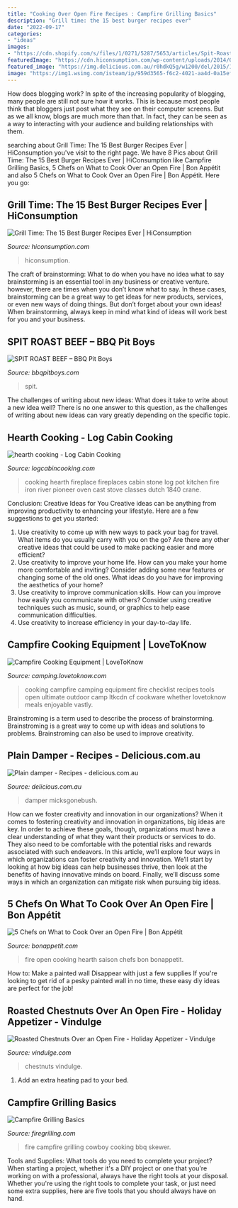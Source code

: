```yaml
---
title: "Cooking Over Open Fire Recipes : Campfire Grilling Basics"
description: "Grill time: the 15 best burger recipes ever"
date: "2022-09-17"
categories:
- "ideas"
images:
- "https://cdn.shopify.com/s/files/1/0271/5287/5653/articles/Spit-Roast-Beef_1200x1200.jpg?v=1579546400"
featuredImage: "https://cdn.hiconsumption.com/wp-content/uploads/2014/02/Best-Burger-Recipes-FB.jpg"
featured_image: "https://img.delicious.com.au/r0hdkQ5g/w1200/del/2015/10/plain-damper-12674-1.jpg"
image: "https://img1.wsimg.com/isteam/ip/959d3565-f6c2-4021-aa4d-0a15ef3eedcb/7a33e67f-fae8-4855-a7b1-33c4a1108ae9.jpg"
---
```



How does blogging work?
In spite of the increasing popularity of blogging, many people are still not sure how it works. This is because most people think that bloggers just post what they see on their computer screens. But as we all know, blogs are much more than that. In fact, they can be seen as a way to interacting with your audience and building relationships with them.

	

		
searching about Grill Time: The 15 Best Burger Recipes Ever | HiConsumption you've visit to the right page. We have 8 Pics about Grill Time: The 15 Best Burger Recipes Ever | HiConsumption like Campfire Grilling Basics, 5 Chefs on What to Cook Over an Open Fire | Bon Appétit and also 5 Chefs on What to Cook Over an Open Fire | Bon Appétit. Here you go:
		
    
## Grill Time: The 15 Best Burger Recipes Ever | HiConsumption

<img loading=lazy src="https://cdn.hiconsumption.com/wp-content/uploads/2014/02/Best-Burger-Recipes-FB.jpg" onerror="this.onerror=null;this.src='https://tse1.mm.bing.net/th?id=OIP.JhhPtdSJEDfeIDPcKddAWQHaE8&amp;pid=15.1';" alt="Grill Time: The 15 Best Burger Recipes Ever | HiConsumption">

_Source: hiconsumption.com_

>hiconsumption. 

	

The craft of brainstorming: What to do when you have no idea what to say
brainstorming is an essential tool in any business or creative venture. however, there are times when you don’t know what to say. In these cases, brainstorming can be a great way to get ideas for new products, services, or even new ways of doing things. But don’t forget about your own ideas! When brainstorming, always keep in mind what kind of ideas will work best for you and your business.

    
## SPIT ROAST BEEF – BBQ Pit Boys

<img loading=lazy src="https://cdn.shopify.com/s/files/1/0271/5287/5653/articles/Spit-Roast-Beef_1200x1200.jpg?v=1579546400" onerror="this.onerror=null;this.src='https://tse2.mm.bing.net/th?id=OIP.vqIJy09BAVDW18GCrMnzzAHaEK&amp;pid=15.1';" alt="SPIT ROAST BEEF – BBQ Pit Boys">

_Source: bbqpitboys.com_

>spit. 

	

The challenges of writing about new ideas: What does it take to write about a new idea well?
There is no one answer to this question, as the challenges of writing about new ideas can vary greatly depending on the specific topic.

    
## Hearth Cooking - Log Cabin Cooking

<img loading=lazy src="http://logcabincooking.com/wp-content/uploads/2012/06/hearth-cooking.jpg" onerror="this.onerror=null;this.src='https://tse2.mm.bing.net/th?id=OIP.RqiI1FTWjVYPkUN94MahkgHaE8&amp;pid=15.1';" alt="hearth cooking - Log Cabin Cooking">

_Source: logcabincooking.com_

>cooking hearth fireplace fireplaces cabin stone log pot kitchen fire iron river pioneer oven cast stove classes dutch 1840 crane. 

	

Conclusion: Creative Ideas for You
Creative ideas can be anything from improving productivity to enhancing your lifestyle. Here are a few suggestions to get you started: 
1. Use creativity to come up with new ways to pack your bag for travel. What items do you usually carry with you on the go? Are there any other creative ideas that could be used to make packing easier and more efficient?
2. Use creativity to improve your home life. How can you make your home more comfortable and inviting? Consider adding some new features or changing some of the old ones. What ideas do you have for improving the aesthetics of your home? 
3. Use creativity to improve communication skills. How can you improve how easily you communicate with others? Consider using creative techniques such as music, sound, or graphics to help ease communication difficulties.
4. Use creativity to increase efficiency in your day-to-day life.

    
## Campfire Cooking Equipment | LoveToKnow

<img loading=lazy src="http://cf.ltkcdn.net/camping/images/std/123237-425x296-open_fire_campfire_cooking.JPG" onerror="this.onerror=null;this.src='https://tse3.mm.bing.net/th?id=OIP.BPmFd-EHAt5w7LTicroMPgHaFK&amp;pid=15.1';" alt="Campfire Cooking Equipment | LoveToKnow">

_Source: camping.lovetoknow.com_

>cooking campfire camping equipment fire checklist recipes tools open ultimate outdoor camp ltkcdn cf cookware whether lovetoknow meals enjoyable vastly. 

	

Brainstroming is a term used to describe the process of brainstorming. Brainstroming is a great way to come up with ideas and solutions to problems. Brainstroming can also be used to improve creativity.

    
## Plain Damper - Recipes - Delicious.com.au

<img loading=lazy src="https://img.delicious.com.au/r0hdkQ5g/w1200/del/2015/10/plain-damper-12674-1.jpg" onerror="this.onerror=null;this.src='https://tse3.mm.bing.net/th?id=OIP.bykB8KubeNLLkLZl14wh_wHaE8&amp;pid=15.1';" alt="Plain damper - Recipes - delicious.com.au">

_Source: delicious.com.au_

>damper micksgonebush. 

	

How can we foster creativity and innovation in our organizations?
When it comes to fostering creativity and innovation in organizations, big ideas are key. In order to achieve these goals, though, organizations must have a clear understanding of what they want their products or services to do. They also need to be comfortable with the potential risks and rewards associated with such endeavors.
In this article, we’ll explore four ways in which organizations can foster creativity and innovation. We’ll start by looking at how big ideas can help businesses thrive, then look at the benefits of having innovative minds on board. Finally, we’ll discuss some ways in which an organization can mitigate risk when pursuing big ideas.

    
## 5 Chefs On What To Cook Over An Open Fire | Bon Appétit

<img loading=lazy src="https://assets.bonappetit.com/photos/5706a666d83d03b3073e176c/16:9/w_1280,c_limit/saison-san-francisco-hearth_N6A3114F.jpg" onerror="this.onerror=null;this.src='https://tse4.mm.bing.net/th?id=OIP.wf21JmGXkVUlXj2mD276wQHaEK&amp;pid=15.1';" alt="5 Chefs on What to Cook Over an Open Fire | Bon Appétit">

_Source: bonappetit.com_

>fire open cooking hearth saison chefs bon bonappetit. 

	

How to: Make a painted wall Disappear with just a few supplies
If you're looking to get rid of a pesky painted wall in no time, these easy diy ideas are perfect for the job!

    
## Roasted Chestnuts Over An Open Fire - Holiday Appetizer - Vindulge

<img loading=lazy src="https://www.vindulge.com/wp-content/uploads/2019/12/Roasting-Chestnuts-on-the-Grill.jpg" onerror="this.onerror=null;this.src='https://tse4.mm.bing.net/th?id=OIP.7lNInNVod2nWVx9HpZDEpQHaKf&amp;pid=15.1';" alt="Roasted Chestnuts Over an Open Fire - Holiday Appetizer - Vindulge">

_Source: vindulge.com_

>chestnuts vindulge. 

	

1. Add an extra heating pad to your bed.

    
## Campfire Grilling Basics

<img loading=lazy src="https://img1.wsimg.com/isteam/ip/959d3565-f6c2-4021-aa4d-0a15ef3eedcb/7a33e67f-fae8-4855-a7b1-33c4a1108ae9.jpg" onerror="this.onerror=null;this.src='https://tse2.mm.bing.net/th?id=OIP.9xdV2XIk5eWYu3E7e06wmAHaE8&amp;pid=15.1';" alt="Campfire Grilling Basics">

_Source: firegrilling.com_

>fire campfire grilling cowboy cooking bbq skewer. 

	

Tools and Supplies: What tools do you need to complete your project?
When starting a project, whether it's a DIY project or one that you're working on with a professional, always have the right tools at your disposal. Whether you're using the right tools to complete your task, or just need some extra supplies, here are five tools that you should always have on hand.

